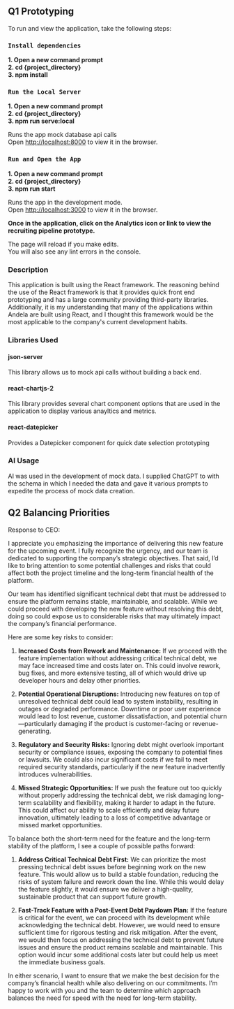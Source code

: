 ## Q1 Prototyping

To run and view the application, take the following steps:

### `Install dependencies`

**1. Open a new command prompt**\
**2. cd {project_directory}**\
**3. npm install**

### `Run the Local Server`

**1. Open a new command prompt**\
**2. cd {project_directory}**\
**3. npm run serve:local**

Runs the app mock database api calls\
Open [http://localhost:8000](http://localhost:3000) to view it in the browser.

### `Run and Open the App`

**1. Open a new command prompt**\
**2. cd {project_directory}**\
**3. npm run start**

Runs the app in the development mode.\
Open [http://localhost:3000](http://localhost:3000) to view it in the browser.

**Once in the application, click on the Analytics icon or link to view the recruiting pipeline prototype.**

The page will reload if you make edits.\
You will also see any lint errors in the console.

### Description

This application is built using the React framework.  The reasoning behind the use of the React framework is that it provides quick front end prototyping and has a large community providing third-party libraries.  Additionally, it is my understanding that many of the applications within Andela are built using React, and I thought this framework would be the most applicable to the company's current development habits.

### Libraries Used

#### json-server

This library allows us to mock api calls without building a back end.

#### react-chartjs-2

This library provides several chart component options that are used in the application to display various anayltics and metrics.

#### react-datepicker

Provides a Datepicker component for quick date selection prototyping

### AI Usage

AI was used in the development of mock data.  I supplied ChatGPT to with the schema in which I needed the data and gave it various prompts to expedite the process of mock data creation.

## Q2 Balancing Priorities 

Response to CEO:

I appreciate you emphasizing the importance of delivering this new feature for the upcoming event. I fully recognize the urgency, and our team is dedicated to supporting the company’s strategic objectives. That said, I’d like to bring attention to some potential challenges and risks that could affect both the project timeline and the long-term financial health of the platform.

Our team has identified significant technical debt that must be addressed to ensure the platform remains stable, maintainable, and scalable. While we could proceed with developing the new feature without resolving this debt, doing so could expose us to considerable risks that may ultimately impact the company’s financial performance.

Here are some key risks to consider:

1. **Increased Costs from Rework and Maintenance:** If we proceed with the feature implementation without addressing critical technical debt, we may face increased time and costs later on. This could involve rework, bug fixes, and more extensive testing, all of which would drive up developer hours and delay other priorities.

2. **Potential Operational Disruptions:** Introducing new features on top of unresolved technical debt could lead to system instability, resulting in outages or degraded performance. Downtime or poor user experience would lead to lost revenue, customer dissatisfaction, and potential churn—particularly damaging if the product is customer-facing or revenue-generating.

3. **Regulatory and Security Risks:** Ignoring debt might overlook important security or compliance issues, exposing the company to potential fines or lawsuits. We could also incur significant costs if we fail to meet required security standards, particularly if the new feature inadvertently introduces vulnerabilities.

4. **Missed Strategic Opportunities:** If we push the feature out too quickly without properly addressing the technical debt, we risk damaging long-term scalability and flexibility, making it harder to adapt in the future. This could affect our ability to scale efficiently and delay future innovation, ultimately leading to a loss of competitive advantage or missed market opportunities.

To balance both the short-term need for the feature and the long-term stability of the platform, I see a couple of possible paths forward:

1. **Address Critical Technical Debt First:** We can prioritize the most pressing technical debt issues before beginning work on the new feature. This would allow us to build a stable foundation, reducing the risks of system failure and rework down the line. While this would delay the feature slightly, it would ensure we deliver a high-quality, sustainable product that can support future growth.

2. **Fast-Track Feature with a Post-Event Debt Paydown Plan:** If the feature is critical for the event, we can proceed with its development while acknowledging the technical debt. However, we would need to ensure sufficient time for rigorous testing and risk mitigation. After the event, we would then focus on addressing the technical debt to prevent future issues and ensure the product remains scalable and maintainable. This option would incur some additional costs later but could help us meet the immediate business goals.

In either scenario, I want to ensure that we make the best decision for the company’s financial health while also delivering on our commitments. I’m happy to work with you and the team to determine which approach balances the need for speed with the need for long-term stability.



